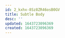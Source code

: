 ```yaml
---
id: 2_kxhx-8Sz8ZR46osB0GV
title: Subtle Body
desc: ''
updated: 1643723096369
created: 1643723096369
---
```


